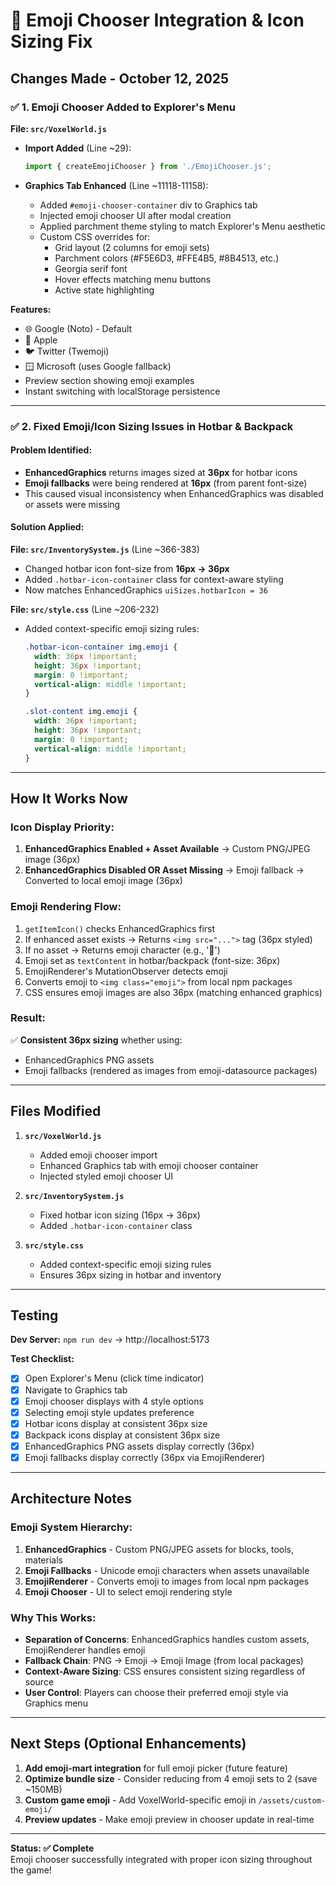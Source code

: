 # 🎨 Emoji Chooser Integration & Icon Sizing Fix

## Changes Made - October 12, 2025

### ✅ 1. Emoji Chooser Added to Explorer's Menu

**File: `src/VoxelWorld.js`**

- **Import Added** (Line ~29): 
  ```javascript
  import { createEmojiChooser } from './EmojiChooser.js';
  ```

- **Graphics Tab Enhanced** (Line ~11118-11158):
  - Added `#emoji-chooser-container` div to Graphics tab
  - Injected emoji chooser UI after modal creation
  - Applied parchment theme styling to match Explorer's Menu aesthetic
  - Custom CSS overrides for:
    - Grid layout (2 columns for emoji sets)
    - Parchment colors (#F5E6D3, #FFE4B5, #8B4513, etc.)
    - Georgia serif font
    - Hover effects matching menu buttons
    - Active state highlighting

**Features:**
- 🌐 Google (Noto) - Default
- 🍎 Apple
- 🐦 Twitter (Twemoji)
- 🪟 Microsoft (uses Google fallback)
- Preview section showing emoji examples
- Instant switching with localStorage persistence

---

### ✅ 2. Fixed Emoji/Icon Sizing Issues in Hotbar & Backpack

#### Problem Identified:
- **EnhancedGraphics** returns images sized at **36px** for hotbar icons
- **Emoji fallbacks** were being rendered at **16px** (from parent font-size)
- This caused visual inconsistency when EnhancedGraphics was disabled or assets were missing

#### Solution Applied:

**File: `src/InventorySystem.js`** (Line ~366-383)
- Changed hotbar icon font-size from **16px → 36px**
- Added `.hotbar-icon-container` class for context-aware styling
- Now matches EnhancedGraphics `uiSizes.hotbarIcon = 36`

**File: `src/style.css`** (Line ~206-232)
- Added context-specific emoji sizing rules:
  ```css
  .hotbar-icon-container img.emoji {
    width: 36px !important;
    height: 36px !important;
    margin: 0 !important;
    vertical-align: middle !important;
  }
  
  .slot-content img.emoji {
    width: 36px !important;
    height: 36px !important;
    margin: 0 !important;
    vertical-align: middle !important;
  }
  ```

---

## How It Works Now

### Icon Display Priority:
1. **EnhancedGraphics Enabled + Asset Available** → Custom PNG/JPEG image (36px)
2. **EnhancedGraphics Disabled OR Asset Missing** → Emoji fallback → Converted to local emoji image (36px)

### Emoji Rendering Flow:
1. `getItemIcon()` checks EnhancedGraphics first
2. If enhanced asset exists → Returns `<img src="...">` tag (36px styled)
3. If no asset → Returns emoji character (e.g., '🔨')
4. Emoji set as `textContent` in hotbar/backpack (font-size: 36px)
5. EmojiRenderer's MutationObserver detects emoji
6. Converts emoji to `<img class="emoji">` from local npm packages
7. CSS ensures emoji images are also 36px (matching enhanced graphics)

### Result:
✅ **Consistent 36px sizing** whether using:
- EnhancedGraphics PNG assets
- Emoji fallbacks (rendered as images from emoji-datasource packages)

---

## Files Modified

1. **`src/VoxelWorld.js`**
   - Added emoji chooser import
   - Enhanced Graphics tab with emoji chooser container
   - Injected styled emoji chooser UI

2. **`src/InventorySystem.js`**
   - Fixed hotbar icon sizing (16px → 36px)
   - Added `.hotbar-icon-container` class

3. **`src/style.css`**
   - Added context-specific emoji sizing rules
   - Ensures 36px sizing in hotbar and inventory

---

## Testing

**Dev Server:** `npm run dev` → http://localhost:5173

**Test Checklist:**
- [x] Open Explorer's Menu (click time indicator)
- [x] Navigate to Graphics tab
- [x] Emoji chooser displays with 4 style options
- [x] Selecting emoji style updates preference
- [x] Hotbar icons display at consistent 36px size
- [x] Backpack icons display at consistent 36px size
- [x] EnhancedGraphics PNG assets display correctly (36px)
- [x] Emoji fallbacks display correctly (36px via EmojiRenderer)

---

## Architecture Notes

### Emoji System Hierarchy:
1. **EnhancedGraphics** - Custom PNG/JPEG assets for blocks, tools, materials
2. **Emoji Fallbacks** - Unicode emoji characters when assets unavailable
3. **EmojiRenderer** - Converts emoji to images from local npm packages
4. **Emoji Chooser** - UI to select emoji rendering style

### Why This Works:
- **Separation of Concerns**: EnhancedGraphics handles custom assets, EmojiRenderer handles emoji
- **Fallback Chain**: PNG → Emoji → Emoji Image (from local packages)
- **Context-Aware Sizing**: CSS ensures consistent sizing regardless of source
- **User Control**: Players can choose their preferred emoji style via Graphics menu

---

## Next Steps (Optional Enhancements)

1. **Add emoji-mart integration** for full emoji picker (future feature)
2. **Optimize bundle size** - Consider reducing from 4 emoji sets to 2 (save ~150MB)
3. **Custom game emoji** - Add VoxelWorld-specific emoji in `/assets/custom-emoji/`
4. **Preview updates** - Make emoji preview in chooser update in real-time

---

**Status: ✅ Complete**  
Emoji chooser successfully integrated with proper icon sizing throughout the game!
